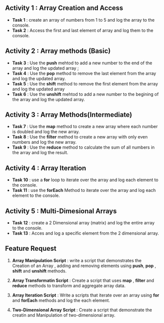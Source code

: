 ## Activity 1 : Array Creation and Access
* **Task 1** : create an array of numbers from 1 to 5 and log the array to the console.
* **Task 2** : Access the first and last element of array and log them to the console.

## Activity 2 : Array methods (Basic)
* **Task 3** : Use the **push** mehtod to add a new number to the end of the array and log the updated array ;
* **Task 4** : Use the **pop** method to remove the last element from the array and log the updated array.
* **Task 5** : Use the **shift** method to remove the first element from the array and log the updated array 
* **Task 6** : Use the **unshift** mehtod to add a new number to the begining of the array and log the updated array.

## Activity 3 : Array Methods(Intermediate)
* **Task 7** : Use the **map** method to create a new array where each number is doubled and log the new array.
* **Task 8** : Use the **filter** method to create a new array with only even numbers and log the new array.
* **Task 9** : Use the **reduce** method to calculate the sum of all numbers in the array and log the result.

## Activity 4 : Array Iteration 
* **Task 10** : use a **for** loop to iterate over the array and log each element to the console.
* **Task 11** : use the **forEach** Method to iterate over the array and log each element to the console.

## Activity 5 : Multi-Dimesional Arrays
* **Task 12** : create a 2 Dimensional array (matrix) and log the entire array to the console.
* **Task 13** : Acces and log a specific element from the 2 dimensional array.

## Feature Request 
1. **Array Manipulation Script** : write a script that demonstrates the Creation of an Array , adding and removing elements using **push**, **pop** , **shift** and **unshift** methods.

2. **Array Transformatin Script** : Create a script that uses **map** , **filter** and **reduce** methods to transform and aggregate array data.

3. **Array Iteration Script** : Write a scripts that iterate over an array using **for** and **forEach** methods and log the each element.

4. **Two-Dimensional Array Script** : Create a script that demonstrate the creatin and Manipulation of two-dimensional array.

